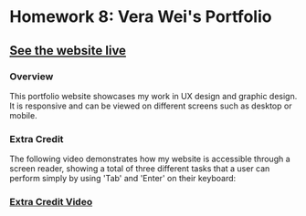 # Homework 8: Vera Wei's Portfolio
## [See the website live](https://veraweiii.github.io)
### Overview
This portfolio website showcases my work in UX design and graphic design. It is responsive and can be viewed on different screens such as desktop or mobile. 
### Extra Credit
The following video demonstrates how my website is accessible through a screen reader, showing a total of three different tasks that a user can perform simply by using 'Tab' and 'Enter' on their keyboard:

### [Extra Credit Video](https://youtu.be/lc-9-Vn_co8)

